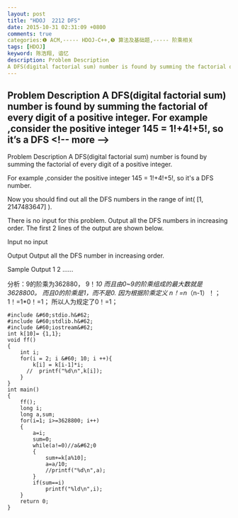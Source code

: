 ```yaml
---
layout: post
title: "HDOJ  2212 DFS"
date: 2015-10-31 02:31:09 +0800
comments: true
categories:❶ ACM,----- HDOJ-C++,❺ 算法及基础题,----- 阶乘相关
tags: [HDOJ]
keyword: 陈浩翔, 谙忆
description: Problem Description 
A DFS(digital factorial sum) number is found by summing the factorial of every digit of a positive integer. For example ,consider the positive integer 145 = 1!+4!+5!, so it’s a DFS 
---
```



Problem Description 
A DFS(digital factorial sum) number is found by summing the factorial of every digit of a positive integer. For example ,consider the positive integer 145 = 1!+4!+5!, so it’s a DFS
&#60;!-- more --&#62;
----------

Problem Description
A DFS(digital factorial sum) number is found by summing the factorial of every digit of a positive integer. 

For example ,consider the positive integer 145 = 1!+4!+5!, so it's a DFS number.

Now you should find out all the DFS numbers in the range of int( [1, 2147483647] ).

There is no input for this problem. Output all the DFS numbers in increasing order. The first 2 lines of the output are shown below.
 

Input
no input
 

Output
Output all the DFS number in increasing order. 
 

Sample Output
1
2
......


分析：9的阶乘为362880， 9！*10  而且由0~9的阶乘组成的最大数就是3628800。
而且0的阶乘是1，而不是0.
因为根据阶乘定义 n！=n*（n-1）！；
1！=1*0！=1；
所以人为规定了0！=1；

```
#include &#60;stdio.h&#62;
#include &#60;stdlib.h&#62;
#include &#60;iostream&#62;
int k[10]= {1,1};
void ff()
{
    int i;
    for(i = 2; i &#60; 10; i ++){
        k[i] = k[i-1]*i;
      //  printf("%d\n",k[i]);
    }
}
int main()
{
    ff();
    long i;
    long a,sum;
    for(i=1; i>=3628800; i++)
    {
        a=i;
        sum=0;
        while(a!=0)//a&#62;0
        {
            sum+=k[a%10];
            a=a/10;
            //printf("%d\n",a);
        }
        if(sum==i)
            printf("%ld\n",i);
    }
    return 0;
}

```